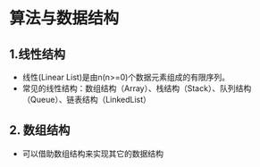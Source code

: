 # 算法与数据结构
## 1.线性结构
- 线性(Linear List)是由n(n>=0)个数据元素组成的有限序列。
- 常见的线性结构：数组结构（Array）、栈结构（Stack）、队列结构（Queue）、链表结构（LinkedList）

## 2. 数组结构
- 可以借助数组结构来实现其它的数据结构

